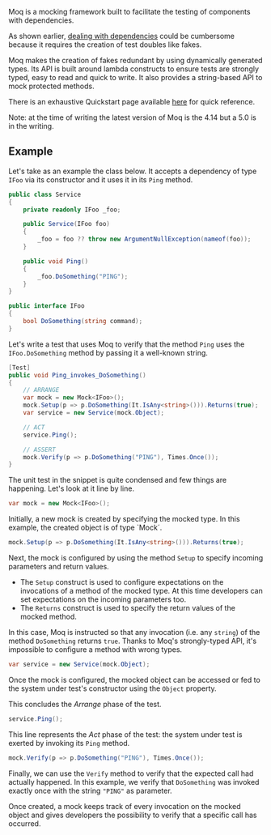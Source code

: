 Moq is a mocking framework built to facilitate the testing of components with dependencies.

As shown earlier, [dealing with dependencies](Dealing-with-dependencies) could be cumbersome because it requires the creation of test doubles like fakes.

Moq makes the creation of fakes redundant by using dynamically generated types. Its API is built around lambda constructs to ensure tests are strongly typed, easy to read and quick to write. It also provides a string-based API to mock protected methods.

There is an exhaustive Quickstart page available [here](https://github.com/Moq/moq4/wiki/Quickstart) for quick reference.

Note: at the time of writing the latest version of Moq is the 4.14 but a 5.0 is in the writing.

## Example
Let's take as an example the class below. It accepts a dependency of type `IFoo` via its constructor and it uses it in its `Ping` method.
```csharp
public class Service
{
    private readonly IFoo _foo;

    public Service(IFoo foo)
    {
        _foo = foo ?? throw new ArgumentNullException(nameof(foo));
    }

    public void Ping()
    {
        _foo.DoSomething("PING");
    }
}

public interface IFoo
{
    bool DoSomething(string command);
}
```
Let's write a test that uses Moq to verify that the method `Ping` uses the `IFoo.DoSomething` method by passing it a well-known string.

```csharp
[Test]
public void Ping_invokes_DoSomething()
{
    // ARRANGE
    var mock = new Mock<IFoo>();
    mock.Setup(p => p.DoSomething(It.IsAny<string>())).Returns(true);
    var service = new Service(mock.Object);

    // ACT
    service.Ping();

    // ASSERT
    mock.Verify(p => p.DoSomething("PING"), Times.Once());
}
```

The unit test in the snippet is quite condensed and few things are happening. Let's look at it line by line.

```csharp
var mock = new Mock<IFoo>();
```
Initially, a new mock is created by specifying the mocked type. In this example, the created object is of type `Mock<IFoo>´.

```csharp
mock.Setup(p => p.DoSomething(It.IsAny<string>())).Returns(true);
```
Next, the mock is configured by using the method `Setup` to specify incoming parameters and return values.
- The `Setup` construct is used to configure expectations on the invocations of a method of the mocked type. At this time developers can set expectations on the incoming parameters too.
- The `Returns` construct is used to specify the return values of the mocked method.

In this case, Moq is instructed so that any invocation (i.e. any `string`) of the method `DoSomething` returns `true`. Thanks to Moq's strongly-typed API, it's impossible to configure a method with wrong types.

```csharp
var service = new Service(mock.Object);
```
Once the mock is configured, the mocked object can be accessed or fed to the system under test's constructor using the `Object` property.

This concludes the _Arrange_ phase of the test.

```csharp
service.Ping();
```
This line represents the _Act_ phase of the test: the system under test is exerted by invoking its `Ping` method.

```csharp
mock.Verify(p => p.DoSomething("PING"), Times.Once());
```
Finally, we can use the `Verify` method to verify that the expected call had actually happened. In this example, we verify that `DoSomething` was invoked exactly once with the string `"PING"` as parameter.

Once created, a mock keeps track of every invocation on the mocked object and gives developers the possibility to verify that a specific call has occurred.